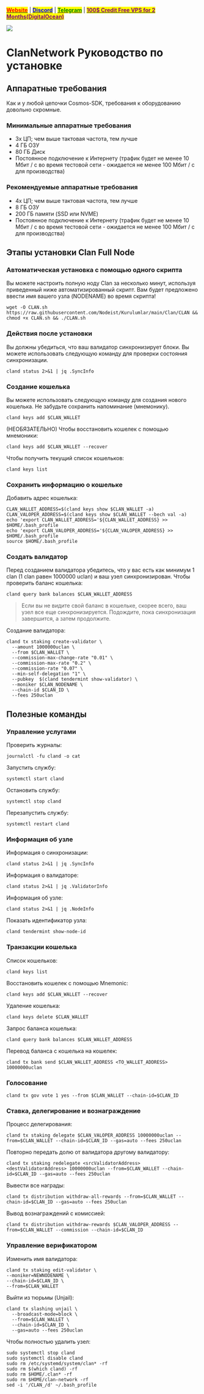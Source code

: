 &#x20;                             [<mark style="color:red;">**Website**</mark>](https://nodeist.net/) | [<mark style="color:blue;">**Discord**</mark>](https://discord.gg/ypx7mJ6Zzb) | [<mark style="color:green;">**Telegram**</mark>](https://t.me/noodeist) | [<mark style="color:purple;">**100$ Credit Free VPS for 2 Months(DigitalOcean)**</mark>](https://nodeist.net/)<mark style="color:purple;"></mark>

![](https://i.hizliresim.com/7wxdkbj.jpeg)


# ClanNetwork Руководство по установке
## Аппаратные требования
Как и у любой цепочки Cosmos-SDK, требования к оборудованию довольно скромные.

### Минимальные аппаратные требования
  - 3x ЦП; чем выше тактовая частота, тем лучше
  - 4 ГБ ОЗУ
  - 80 ГБ Диск
  - Постоянное подключение к Интернету (трафик будет не менее 10 Мбит / с во время тестовой сети - ожидается не менее 100 Мбит / с для производства)

### Рекомендуемые аппаратные требования
  - 4x ЦП; чем выше тактовая частота, тем лучше
  - 8 ГБ ОЗУ
  - 200 ГБ памяти (SSD или NVME)
  - Постоянное подключение к Интернету (трафик будет не менее 10 Мбит / с во время тестовой сети - ожидается не менее 100 Мбит / с для производства)

## Этапы установки Clan Full Node
### Автоматическая установка с помощью одного скрипта
Вы можете настроить полную ноду Clan за несколько минут, используя приведенный ниже автоматизированный скрипт.
Вам будет предложено ввести имя вашего узла (NODENAME) во время скрипта!

```
wget -O CLAN.sh https://raw.githubusercontent.com/Nodeist/Kurulumlar/main/Clan/CLAN && chmod +x CLAN.sh && ./CLAN.sh
```
### Действия после установки

Вы должны убедиться, что ваш валидатор синхронизирует блоки.
Вы можете использовать следующую команду для проверки состояния синхронизации.
```
cland status 2>&1 | jq .SyncInfo
```

### Создание кошелька
Вы можете использовать следующую команду для создания нового кошелька. Не забудьте сохранить напоминание (мнемонику).
```
cland keys add $CLAN_WALLET
```

(НЕОБЯЗАТЕЛЬНО) Чтобы восстановить кошелек с помощью мнемоники:
```
cland keys add $CLAN_WALLET --recover
```

Чтобы получить текущий список кошельков:
```
cland keys list
```
### Сохранить информацию о кошельке
Добавить адрес кошелька:
```
CLAN_WALLET_ADDRESS=$(cland keys show $CLAN_WALLET -a)
CLAN_VALOPER_ADDRESS=$(cland keys show $CLAN_WALLET --bech val -a)
echo 'export CLAN_WALLET_ADDRESS='${CLAN_WALLET_ADDRESS} >> $HOME/.bash_profile
echo 'export CLAN_VALOPER_ADDRESS='${CLAN_VALOPER_ADDRESS} >> $HOME/.bash_profile
source $HOME/.bash_profile
```


### Создать валидатор
Перед созданием валидатора убедитесь, что у вас есть как минимум 1 clan (1 clan равен 1000000 uclan) и ваш узел синхронизирован.
Чтобы проверить баланс кошелька:
```
cland query bank balances $CLAN_WALLET_ADDRESS
```
> Если вы не видите свой баланс в кошельке, скорее всего, ваш узел все еще синхронизируется. Подождите, пока синхронизация завершится, а затем продолжите.

Создание валидатора:
```
cland tx staking create-validator \
  --amount 1000000uclan \
  --from $CLAN_WALLET \
  --commission-max-change-rate "0.01" \
  --commission-max-rate "0.2" \
  --commission-rate "0.07" \
  --min-self-delegation "1" \
  --pubkey  $(cland tendermint show-validator) \
  --moniker $CLAN_NODENAME \
  --chain-id $CLAN_ID \
  --fees 250uclan
```


## Полезные команды
### Управление услугами
Проверить журналы:
```
journalctl -fu cland -o cat
```

Запустить службу:
```
systemctl start cland
```

Остановить службу:
```
systemctl stop cland
```

Перезапустить службу:
```
systemctl restart cland
```

### Информация об узле
Информация о синхронизации:
```
cland status 2>&1 | jq .SyncInfo
```

Информация о валидаторе:
```
cland status 2>&1 | jq .ValidatorInfo
```

Информация об узле:
```
cland status 2>&1 | jq .NodeInfo
```

Показать идентификатор узла:
```
cland tendermint show-node-id
```

### Транзакции кошелька
Список кошельков:
```
cland keys list
```

Восстановить кошелек с помощью Mnemonic:
```
cland keys add $CLAN_WALLET --recover
```

Удаление кошелька:
```
cland keys delete $CLAN_WALLET
```

Запрос баланса кошелька:
```
cland query bank balances $CLAN_WALLET_ADDRESS
```

Перевод баланса с кошелька на кошелек:
```
cland tx bank send $CLAN_WALLET_ADDRESS <TO_WALLET_ADDRESS> 10000000uclan
```

### Голосование
```
cland tx gov vote 1 yes --from $CLAN_WALLET --chain-id=$CLAN_ID
```

### Ставка, делегирование и вознаграждение
Процесс делегирования:
```
cland tx staking delegate $CLAN_VALOPER_ADDRESS 10000000uclan --from=$CLAN_WALLET --chain-id=$CLAN_ID --gas=auto --fees 250uclan
```

Повторно передать долю от валидатора другому валидатору:
```
cland tx staking redelegate <srcValidatorAddress> <destValidatorAddress> 10000000uclan --from=$CLAN_WALLET --chain-id=$CLAN_ID --gas=auto --fees 250uclan
```

Вывести все награды:
```
cland tx distribution withdraw-all-rewards --from=$CLAN_WALLET --chain-id=$CLAN_ID --gas=auto --fees 250uclan
```

Вывод вознаграждений с комиссией:
```
cland tx distribution withdraw-rewards $CLAN_VALOPER_ADDRESS --from=$CLAN_WALLET --commission --chain-id=$CLAN_ID
```

### Управление верификатором
Изменить имя валидатора:
```
cland tx staking edit-validator \
--moniker=NEWNODENAME \
--chain-id=$CLAN_ID \
--from=$CLAN_WALLET
```

Выйти из тюрьмы (Unjail):
```
cland tx slashing unjail \
  --broadcast-mode=block \
  --from=$CLAN_WALLET \
  --chain-id=$CLAN_ID \
  --gas=auto --fees 250uclan
```


Чтобы полностью удалить узел:
```
sudo systemctl stop cland
sudo systemctl disable cland
sudo rm /etc/systemd/system/clan* -rf
sudo rm $(which cland) -rf
sudo rm $HOME/.clan* -rf
sudo rm $HOME/clan-network -rf
sed -i '/CLAN_/d' ~/.bash_profile
```
  